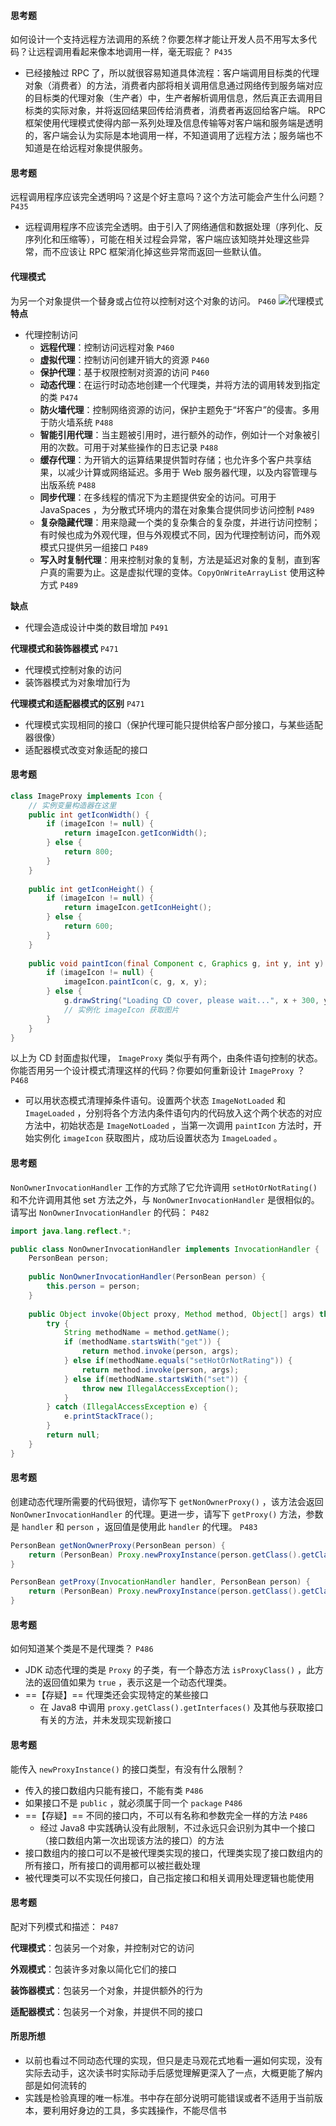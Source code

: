 #### 思考题

如何设计一个支持远程方法调用的系统？你要怎样才能让开发人员不用写太多代码？让远程调用看起来像本地调用一样，毫无瑕疵？ `P435`

- 已经接触过 RPC 了，所以就很容易知道具体流程：客户端调用目标类的代理对象（消费者）的方法，消费者内部将相关调用信息通过网络传到服务端对应的目标类的代理对象（生产者）中，生产者解析调用信息，然后真正去调用目标类的实际对象，并将返回结果回传给消费者，消费者再返回给客户端。 RPC 框架使用代理模式使得内部一系列处理及信息传输等对客户端和服务端是透明的，客户端会认为实际是本地调用一样，不知道调用了远程方法；服务端也不知道是在给远程对象提供服务。

#### 思考题

远程调用程序应该完全透明吗？这是个好主意吗？这个方法可能会产生什么问题？ `P435`

- 远程调用程序不应该完全透明。由于引入了网络通信和数据处理（序列化、反序列化和压缩等），可能在相关过程会异常，客户端应该知晓并处理这些异常，而不应该让 RPC 框架消化掉这些异常而返回一些默认值。

#### 代理模式

为另一个对象提供一个替身或占位符以控制对这个对象的访问。 `P460`
![代理模式](http://note.youdao.com/yws/res/4852/WEBliz4eupt62fk5b73no0xi69yrpev5wh1)
**特点**

- 代理控制访问
  - **远程代理**：控制访问远程对象 `P460`
  - **虚拟代理**：控制访问创建开销大的资源 `P460`
  - **保护代理**：基于权限控制对资源的访问 `P460`
  - **动态代理**：在运行时动态地创建一个代理类，并将方法的调用转发到指定的类 `P474`
  - **防火墙代理**：控制网络资源的访问，保护主题免于“坏客户”的侵害。多用于防火墙系统 `P488`
  - **智能引用代理**：当主题被引用时，进行额外的动作，例如计一个对象被引用的次数。可用于对某些操作的日志记录 `P488`
  - **缓存代理**：为开销大的运算结果提供暂时存储；也允许多个客户共享结果，以减少计算或网络延迟。多用于 Web 服务器代理，以及内容管理与出版系统 `P488`
  - **同步代理**：在多线程的情况下为主题提供安全的访问。可用于 JavaSpaces ，为分散式环境内的潜在对象集合提供同步访问控制 `P489`
  - **复杂隐藏代理**：用来隐藏一个类的复杂集合的复杂度，并进行访问控制；有时候也成为外观代理，但与外观模式不同，因为代理控制访问，而外观模式只提供另一组接口 `P489`
  - **写入时复制代理**：用来控制对象的复制，方法是延迟对象的复制，直到客户真的需要为止。这是虚拟代理的变体。`CopyOnWriteArrayList` 使用这种方式 `P489`

**缺点**

- 代理会造成设计中类的数目增加 `P491`

**代理模式和装饰器模式** `P471`

- 代理模式控制对象的访问
- 装饰器模式为对象增加行为

**代理模式和适配器模式的区别** `P471`

- 代理模式实现相同的接口（保护代理可能只提供给客户部分接口，与某些适配器很像）
- 适配器模式改变对象适配的接口

#### 思考题

```java
class ImageProxy implements Icon {
    // 实例变量构造器在这里
    public int getIconWidth() {
        if (imageIcon != null) {
            return imageIcon.getIconWidth();
        } else {
            return 800;
        }
    }
    
    public int getIconHeight() {
        if (imageIcon != null) {
            return imageIcon.getIconHeight();
        } else {
            return 600;
        }
    }
    
    public void paintIcon(final Component c, Graphics g, int y, int y) {
        if (imageIcon != null) {
            imageIcon.paintIcon(c, g, x, y);
        } else {
            g.drawString("Loading CD cover, please wait...", x + 300, y + 190);
            // 实例化 imageIcon 获取图片
        }
    }
}
```

以上为 CD 封面虚拟代理， `ImageProxy` 类似乎有两个，由条件语句控制的状态。你能否用另一个设计模式清理这样的代码？你要如何重新设计 `ImageProxy` ？ `P468`

- 可以用状态模式清理掉条件语句。设置两个状态 `ImageNotLoaded` 和 `ImageLoaded` ，分别将各个方法内条件语句内的代码放入这个两个状态的对应方法中，初始状态是 `ImageNotLoaded` ，当第一次调用 `paintIcon` 方法时，开始实例化 `imageIcon` 获取图片，成功后设置状态为 `ImageLoaded` 。

#### 思考题

`NonOwnerInvocationHandler` 工作的方式除了它允许调用 `setHotOrNotRating()` 和不允许调用其他 set 方法之外，与 `NonOwnerInvocationHandler` 是很相似的。请写出 `NonOwnerInvocationHandler`  的代码： `P482`

```java
import java.lang.reflect.*;

public class NonOwnerInvocationHandler implements InvocationHandler {
    PersonBean person;
    
    public NonOwnerInvocationHandler(PersonBean person) {
        this.person = person;
    }
    
    public Object invoke(Object proxy, Method method, Object[] args) throws IllegalAccessException {
        try {
            String methodName = method.getName();
            if (methodName.startsWith("get")) {
                return method.invoke(person, args);
            } else if(methodName.equals("setHotOrNotRating")) {
                return method.invoke(person, args);
            } else if(methodName.startsWith("set")) {
                throw new IllegalAccessException();
            }
        } catch (IllegalAccessException e) {
            e.printStackTrace();
        }
        return null;
    }
}
```

#### 思考题

创建动态代理所需要的代码很短，请你写下 `getNonOwnerProxy()` ，该方法会返回 `NonOwnerInvocationHandler` 的代理。更进一步，请写下 `getProxy()` 方法，参数是 `handler` 和 `person` ，返回值是使用此 `handler` 的代理。 `P483`

```java
PersonBean getNonOwnerProxy(PersonBean person) {
    return (PersonBean) Proxy.newProxyInstance(person.getClass().getClassLoader(), person.getClass().getInterfaces(), new NonOwnerInvocationHandler(person));
}

PersonBean getProxy(InvocationHandler handler, PersonBean person) {
    return (PersonBean) Proxy.newProxyInstance(person.getClass().getClassLoader(), person.getClass().getInterfaces(), handler);
}
```

#### 思考题

如何知道某个类是不是代理类？ `P486`

- JDK 动态代理的类是 `Proxy` 的子类，有一个静态方法 `isProxyClass()` ，此方法的返回值如果为 `true` ，表示这是一个动态代理类。
- ==【存疑】== 代理类还会实现特定的某些接口
  - 在 Java8 中调用 `proxy.getClass().getInterfaces()`  及其他与获取接口有关的方法，并未发现实现新接口

#### 思考题

能传入 `newProxyInstance()` 的接口类型，有没有什么限制？ 

- 传入的接口数组内只能有接口，不能有类 `P486`
- 如果接口不是 `public` ，就必须属于同一个 `package`  `P486`
- ==【存疑】== 不同的接口内，不可以有名称和参数完全一样的方法 `P486`
  - 经过 Java8 中实践确认没有此限制，不过永远只会识别为其中一个接口（接口数组内第一次出现该方法的接口）的方法
- 接口数组内的接口可以不是被代理类实现的接口，代理类实现了接口数组内的所有接口，所有接口的调用都可以被拦截处理
- 被代理类可以不实现任何接口，自己指定接口和相关调用处理逻辑也能使用

#### 思考题

配对下列模式和描述： `P487`

**代理模式**：包装另一个对象，并控制对它的访问

**外观模式**：包装许多对象以简化它们的接口

**装饰器模式**：包装另一个对象，并提供额外的行为

**适配器模式**：包装另一个对象，并提供不同的接口

#### 所思所想

- 以前也看过不同动态代理的实现，但只是走马观花式地看一遍如何实现，没有实际去动手，这次读书时实际动手后感觉理解更深入了一点，大概更能了解内部是如何流转的
- 实践是检验真理的唯一标准。书中存在部分说明可能错误或者不适用于当前版本，要利用好身边的工具，多实践操作，不能尽信书
